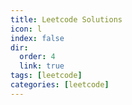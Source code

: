 ```yaml
---
title: Leetcode Solutions
icon: l
index: false
dir:
  order: 4
  link: true
tags: [leetcode]
categories: [leetcode]
---
```

